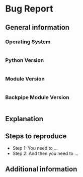 # Bug Report

## General information

### Operating System
<!--Answer in the text field below-->
```

```

### Python Version
<!--Answer in the text field below-->
```

```

### Module Version
<!--Answer in the text field below-->
```

```

### Backpipe Module Version
<!--Answer in the text field below-->
```

```

## Explanation

<!--Explain what the bug causes for issues, if you want, you can provide screenshots-->

## Steps to reproduce
<!--Explain the steps on how to reproduce the issue using the given format below-->
<!--If you want, you can provide screenshots-->

- Step 1: You need to ...
- Step 2: And then you need to ...

## Additional information
<!--Additional information about the issue-->